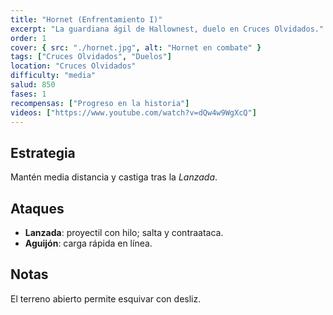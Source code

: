```yaml
---
title: "Hornet (Enfrentamiento I)"
excerpt: "La guardiana ágil de Hallownest, duelo en Cruces Olvidados."
order: 1
cover: { src: "./hornet.jpg", alt: "Hornet en combate" }
tags: ["Cruces Olvidados", "Duelos"]
location: "Cruces Olvidados"
difficulty: "media"
salud: 850
fases: 1
recompensas: ["Progreso en la historia"]
videos: ["https://www.youtube.com/watch?v=dQw4w9WgXcQ"]
---
```



## Estrategia
Mantén media distancia y castiga tras la *Lanzada*.


## Ataques
- **Lanzada**: proyectil con hilo; salta y contraataca.
- **Aguijón**: carga rápida en línea.


## Notas
El terreno abierto permite esquivar con desliz.